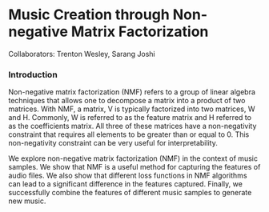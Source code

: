 # Music Creation through Non-negative Matrix Factorization
Collaborators: Trenton Wesley, Sarang Joshi

### Introduction

Non-negative matrix factorization (NMF) refers to a group of linear algebra techniques that allows
one to decompose a matrix into a product of two matrices. With NMF, a matrix, V is typically
factorized into two matrices, W and H. Commonly, W is referred to as the feature matrix and H
referred to as the coefficients matrix. All three of these matrices have a non-negativity constraint
that requires all elements to be greater than or equal to 0. This non-negativity constraint can be very
useful for interpretability. 

We explore non-negative matrix factorization (NMF) in the context of
music samples. We show that NMF is a useful method for capturing the features
of audio files. We also show that different loss functions in NMF algorithms can
lead to a significant difference in the features captured. Finally, we successfully
combine the features of different music samples to generate new music.

